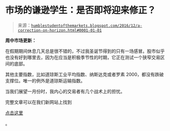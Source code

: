 <!--yml

类别：未分类

日期：2024-05-18 02:58:26

-->

# 市场的谦逊学生：是否即将迎来修正？

> 来源：[`humblestudentofthemarkets.blogspot.com/2016/12/a-correction-on-horizon.html#0001-01-01`](https://humblestudentofthemarkets.blogspot.com/2016/12/a-correction-on-horizon.html#0001-01-01)

**周中市场更新：**

在假期期间休息几天总是很不错的，不过我圣诞节得到的只有一场感冒。股市似乎也没有好到哪里去，因为在应当是积极季节性的时期，它正在测试一个狭窄交易区间的底部。

其他主要指数，比如道琼斯工业平均指数、纳斯达克或者罗素 2000，都没有跌破支撑位。唯一的例外是道琼斯运输指数。

当我们展望一月份时，我内心的交易者有几个战术上的担忧。

完整文章可以在我们新网站上找到

[点击这里](https://humblestudentofthemarkets.com/2016/12/28/a-correction-on-the-horizon/)

。
